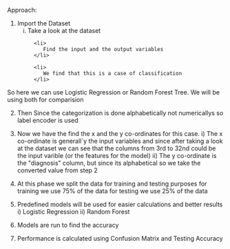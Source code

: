 Approach:


<ol type="1"> 
   <li>
      Import the Dataset
   <ol type="i">
      <li>
         Take a look at the dataset
      </li>

      <li>
         Find the input and the output variables
      </li>

      <li>
         We find that this is a case of classification
      </li>
   </ol>
   </li>
</ol>
So here we can use Logistic Regression or Random Forest Tree. We will be using both for comparision

2) Then Since the categorization is done alphabetically not numericallys so label encoder is used

3) Now we have the find the x and the y co-ordinates for this case.
  i) The x co-ordinate is generall`y the input variables and since after taking a look at the dataset we can see that the columns from 3rd to   32nd could be the input varible (or the features for the model)
 ii) The y co-ordinate is the "diagnosis" column, but since its alphabetical so we take the converted value from step 2

4) At this phase we split the data for training and testing purposes
    for training we use 75% of the data
    for testing we use 25% of the data

5) Predefined models will be used for easier calculations and better results
  i) Logistic Regression
 ii) Random Forest 

6) Models are run to find the accuracy

7) Performance is calculated using Confusion Matrix and Testing Accuracy
